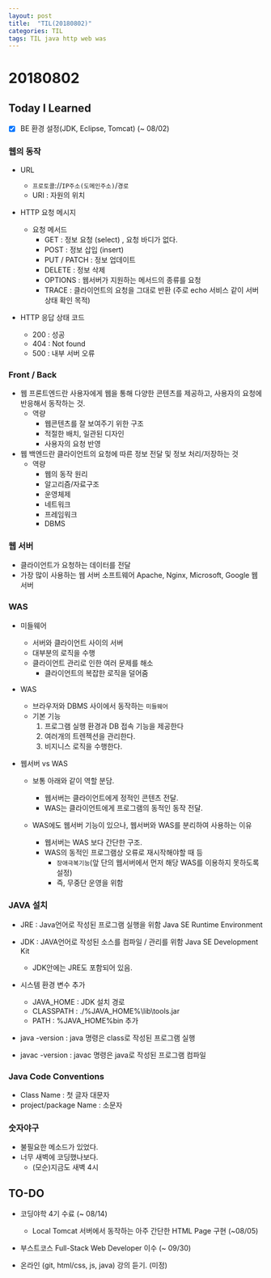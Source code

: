 ```yaml
---
layout: post
title:  "TIL(20180802)"
categories: TIL
tags: TIL java http web was
---
```

# 20180802
## Today I Learned
- [x] BE 환경 설정(JDK, Eclipse, Tomcat) (~ 08/02)

### 웹의 동작
- URL
	- `프로토콜`://`IP주소(도메인주소)`/`경로`
	- URI : 자원의 위치

- HTTP 요청 메시지
	- 요청 메서드
		- GET : 정보 요청 (select) , 요청 바디가 없다.
		- POST : 정보 삽입 (insert)
		- PUT / PATCH : 정보 업데이트
		- DELETE : 정보 삭제
		- OPTIONS : 웹서버가 지원하는 메서드의 종류를 요청
		- TRACE : 클라이언트의 요청을 그대로 반환 (주로 echo 서비스 같이 서버 상태 확인 목적)
	
- HTTP 응답 상태 코드
	- 200 : 성공
    - 404 : Not found
    - 500 : 내부 서버 오류

### Front / Back
- 웹 프론트엔드란 사용자에게 웹을 통해 다양한 콘텐츠를 제공하고, 사용자의 요청에 반응해서 동작하는 것.
	- 역량
		- 웹콘텐츠를 잘 보여주기 위한 구조
		- 적절한 배치, 일관된 디자인
		- 사용자의 요청 반영
- 웹 백엔드란 클라이언트의 요청에 따른 정보 전달 및 정보 처리/저장하는 것
	- 역량
        - 웹의 동작 원리
        - 알고리즘/자료구조
        - 운영체제
        - 네트워크
        - 프레임워크
        - DBMS


### 웹 서버
- 클라이언트가 요청하는 데이터를 전달
- 가장 많이 사용하는 웹 서버 소프트웨어 Apache, Nginx, Microsoft, Google 웹서버

### WAS
- 미들웨어
	- 서버와 클라이언트 사이의 서버
	- 대부분의 로직을 수행	
	- 클라이언트 관리로 인한 여러 문제를 해소
        - 클라이언트의 복잡한 로직을 덜어줌
	
- WAS
	- 브라우저와 DBMS 사이에서 동작하는 `미들웨어`
	- 기본 기능 
        1. 프로그램 실행 환경과 DB 접속 기능을 제공한다
	    2. 여러개의 트렌젝션을 관리한다.
	    3. 비지니스 로직을 수행한다.
	
- 웹서버 vs WAS
	- 보통 아래와 같이 역할 분담.
	    - 웹서버는 클라이언트에게 정적인 콘텐츠 전달.
	    - WAS는 클라이언트에게 프로그램의 동적인 동작 전달.
    
    - WAS에도 웹서버 기능이 있으나, 웹서버와 WAS를 분리하여 사용하는 이유
    	- 웹서버는 WAS 보다 간단한 구조.
	    - WAS의 동적인 프로그램상 오류로 재시작해야할 때 등
            - `장애극복기능`(앞 단의 웹서버에서 먼저 해당 WAS를 이용하지 못하도록 설정)
		    - 즉, 무중단 운영을 위함
		
### JAVA 설치
- JRE : Java언어로 작성된 프로그램 실행을 위함 Java SE Runtime Environment
- JDK : JAVA언어로 작성된 소스를 컴파일 / 관리를 위함 Java SE Development Kit
    - JDK안에는 JRE도 포함되어 있음.

- 시스템 환경 변수 추가
    - JAVA_HOME : JDK 설치 경로
    - CLASSPATH : ./%JAVA_HOME%\lib\tools.jar
    - PATH : %JAVA_HOME%bin 추가

- java -version : java 명령은 class로 작성된 프로그램 실행
- javac -version : javac 명령은 java로 작성된 프로그램 컴파일
	
### Java Code Conventions
- Class Name : 첫 글자 대문자
- project/package Name : 소문자

### 숫자야구
- 불필요한 메소드가 있었다.
- 너무 새벽에 코딩했나보다.
	- (모순)지금도 새벽 4시

## TO-DO
- 코딩야학 4기 수료 (~ 08/14)
	- Local Tomcat 서버에서 동작하는 아주 간단한 HTML Page 구현 (~08/05)
	
- 부스트코스 Full-Stack Web Developer 이수 (~ 09/30)

- 온라인 (git, html/css, js, java) 강의 듣기. (미정)


